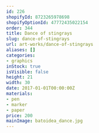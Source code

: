 ```yaml
---
id: 226
shopifyId: 8723265978698
shopifyOptionId: 47772435022154
order: 344
title: Dance of stingrays
slug: dance-of-stingrays
url: art-works/dance-of-stingrays
aliases: []
categories:
- graphics
inStock: true
isVisible: false
height: 21
width: 30
date: 2017-01-01T00:00:00Z
materials:
- pen
- marker
- paper
price: 200
mainImage: batoidea_dance.jpg
---
```

